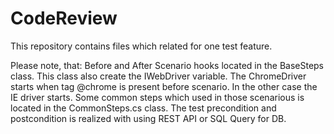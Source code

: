 # CodeReview

This repository contains files which related for one test feature.


Please note, that:
Before and After Scenario hooks located in the BaseSteps class. This class also create the IWebDriver variable.
The ChromeDriver starts when tag @chrome is present before scenario. In the other case the IE driver starts.
Some common steps which used in those scenarious is located in the CommonSteps.cs class.
The test precondition and postcondition is realized with using REST API or SQL Query for DB.